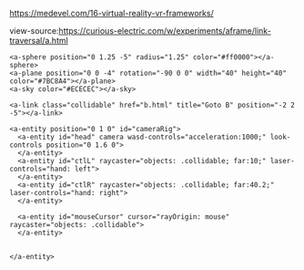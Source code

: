 https://medevel.com/16-virtual-reality-vr-frameworks/

view-source:https://curious-electric.com/w/experiments/aframe/link-traversal/a.html
  <meta charset="UTF-8">
  <meta name="viewport" content="width=device-width, initial-scale=1.0">
  <title>link traversal</title>


  <link rel="icon" href="data:;base64,iVBORw0KGgo=">

  <script src="https://aframe.io/releases/0.9.2/aframe.min.js"></script>

  <script src="//cdn.rawgit.com/donmccurdy/aframe-extras/v6.0.0/dist/aframe-extras.min.js"></script>

</head>

<body>

  <a-scene>

    <a-sphere position="0 1.25 -5" radius="1.25" color="#ff0000"></a-sphere>
    <a-plane position="0 0 -4" rotation="-90 0 0" width="40" height="40" color="#7BC8A4"></a-plane>
    <a-sky color="#ECECEC"></a-sky>

    <a-link class="collidable" href="b.html" title="Goto B" position="-2 2 -5"></a-link>

    <a-entity position="0 1 0" id="cameraRig">
      <a-entity id="head" camera wasd-controls="acceleration:1000;" look-controls position="0 1.6 0">
      </a-entity>
      <a-entity id="ctlL" raycaster="objects: .collidable; far:10;" laser-controls="hand: left">
      </a-entity>
      <a-entity id="ctlR" raycaster="objects: .collidable; far:40.2;" laser-controls="hand: right">
      </a-entity>

      <a-entity id="mouseCursor" cursor="rayOrigin: mouse" raycaster="objects: .collidable">
      </a-entity>


    </a-entity>


  </a-scene>
